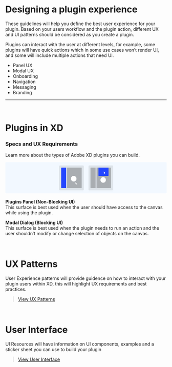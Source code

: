 # Designing a plugin experience

These guidelines will help you define the best user experience for your plugin. Based on your users workflow and the plugin action, different UX and UI patterns should be considered as you create a plugin.

Plugins can interact with the user at different levels, for example, some plugins will have quick actions which in some use cases won’t render UI, and some will include multiple actions that need UI. 

- Panel UX
- Modal UX
- Onboarding
- Navigation
- Messaging
- Branding

----------

 <br />
 
# Plugins in XD

### Specs and UX Requirements

Learn more about the types of Adobe XD plugins you can build.

![Panels and modals](ux_images/Design_xd_plugins_1.png)

**Plugins Panel (Non-Blocking UI)**  
This surface is best used when the user should have access to the canvas while using the plugin.

**Modal Dialog (Blocking UI)**  
This surface is best used when the plugin needs to run an action and the user shouldn’t modify or change selection of objects on the canvas.

 <br />

# UX Patterns

User Experience patterns will provide guidence on how to interact with your plugin users within XD, this will highlight UX requirements and best practices.

> [View UX Patterns](/ux_patterns/index.md)

 <br />
 
# User Interface

UI Resources will have information on UI components, examples and a sticker sheet you can use to build your plugin 

> [View User Interface](/user-interface/index.md)
